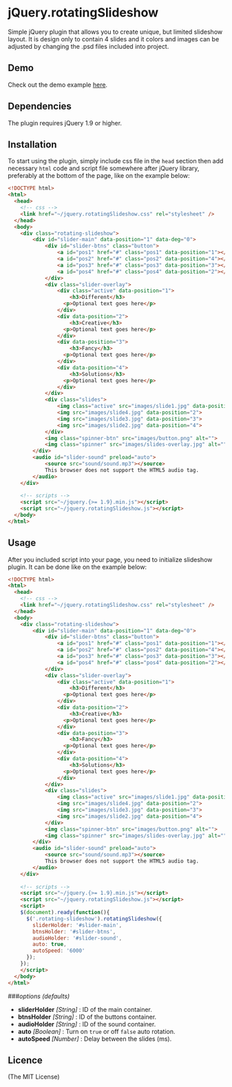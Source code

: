 # jQuery.rotatingSlideshow
Simple jQuery plugin that allows you to create unique, but limited slideshow layout. It is design only to contain 4 slides and it colors and images can be adjusted by changing the .psd files included into project.

## Demo
Check out the demo example [here](http://alexmicic.github.io/jQuery.rotatingSlideshow.demo/).

## Dependencies
The plugin requires jQuery 1.9 or higher.

## Installation
To start using the plugin, simply include css file in the ```head``` section then add necessary ```html``` code and script file somewhere after jQuery library, preferably at the bottom of the page, like on the example below: 
```html
<!DOCTYPE html>
<html>
  <head>
    <!-- css -->
    <link href="~/jquery.rotatingSlideshow.css" rel="stylesheet" />
  </head>
  <body>
    <div class="rotating-slideshow">
        <div id="slider-main" data-position="1" data-deg="0">
            <div id="slider-btns" class="button">
                <a id="pos1" href="#" class="pos1" data-position="1"></a>
                <a id="pos2" href="#" class="pos2" data-position="4"></a>
                <a id="pos3" href="#" class="pos3" data-position="3"></a>
                <a id="pos4" href="#" class="pos4" data-position="2"></a>
            </div>
            <div class="slider-overlay">
                <div class="active" data-position="1">
                	<h3>Different</h3>
                  <p>Optional text goes here</p>
                </div>
                <div data-position="2">
                	<h3>Creative</h3>
                  <p>Optional text goes here</p>
                </div>
                <div data-position="3">
                	<h3>Fancy</h3>
                  <p>Optional text goes here</p>
                </div>
                <div data-position="4">
                	<h3>Solutions</h3>
                  <p>Optional text goes here</p>
                </div>
            </div>
            <div class="slides">
                <img class="active" src="images/slide1.jpg" data-position="1">
                <img src="images/slide4.jpg" data-position="2">
                <img src="images/slide3.jpg" data-position="3">
                <img src="images/slide2.jpg" data-position="4">
            </div>
            <img class="spinner-btn" src="images/button.png" alt="">
            <img class="spinner" src="images/slides-overlay.jpg" alt="">
        </div>
        <audio id="slider-sound" preload="auto">
            <source src="sound/sound.mp3"></source>
            This browser does not support the HTML5 audio tag.
        </audio> 
    </div>
    
    <!-- scripts -->
    <script src="~/jquery.{>= 1.9}.min.js"></script>
    <script src="~/jquery.rotatingSlideshow.js"></script>
  </body>
</html>
```

## Usage
After you included script into your page, you need to initialize slideshow plugin. It can be done like on the example below:
```html
<!DOCTYPE html>
<html>
  <head>
    <!-- css -->
    <link href="~/jquery.rotatingSlideshow.css" rel="stylesheet" />
  </head>
  <body>
    <div class="rotating-slideshow">
        <div id="slider-main" data-position="1" data-deg="0">
            <div id="slider-btns" class="button">
                <a id="pos1" href="#" class="pos1" data-position="1"></a>
                <a id="pos2" href="#" class="pos2" data-position="4"></a>
                <a id="pos3" href="#" class="pos3" data-position="3"></a>
                <a id="pos4" href="#" class="pos4" data-position="2"></a>
            </div>
            <div class="slider-overlay">
                <div class="active" data-position="1">
                	<h3>Different</h3>
                  <p>Optional text goes here</p>
                </div>
                <div data-position="2">
                	<h3>Creative</h3>
                  <p>Optional text goes here</p>
                </div>
                <div data-position="3">
                	<h3>Fancy</h3>
                  <p>Optional text goes here</p>
                </div>
                <div data-position="4">
                	<h3>Solutions</h3>
                  <p>Optional text goes here</p>
                </div>
            </div>
            <div class="slides">
                <img class="active" src="images/slide1.jpg" data-position="1">
                <img src="images/slide4.jpg" data-position="2">
                <img src="images/slide3.jpg" data-position="3">
                <img src="images/slide2.jpg" data-position="4">
            </div>
            <img class="spinner-btn" src="images/button.png" alt="">
            <img class="spinner" src="images/slides-overlay.jpg" alt="">
        </div>
        <audio id="slider-sound" preload="auto">
            <source src="sound/sound.mp3"></source>
            This browser does not support the HTML5 audio tag.
        </audio> 
    </div>
    
    <!-- scripts -->
    <script src="~/jquery.{>= 1.9}.min.js"></script>
    <script src="~/jquery.rotatingSlideshow.js"></script>
    <script>
  	$(document).ready(function(){
  	  $('.rotating-slideshow').rotatingSlideshow({
  		sliderHolder: '#slider-main',
  		btnsHolder: '#slider-btns',
  		audioHolder: '#slider-sound',
  		auto: true,
  		autoSpeed: '6000'
  	  });
  	});
	</script>
  </body>
</html>
```

###_options (defaults)_
* __sliderHolder__ _[String]_ : ID of the main container.
* __btnsHolder__ _[String]_ : ID of the buttons container.
* __audioHolder__ _[String]_ : ID of the sound container.
* __auto__ _[Boolean]_ : Turn on ```true``` or off ```false``` auto rotation.
* __autoSpeed__ _[Number]_ : Delay between the slides (ms).

## Licence
(The MIT License)

